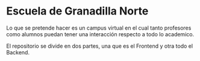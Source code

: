 # Escuela de Granadilla Norte
Lo que se pretende hacer es un campus virtual en el cual tanto profesores como alumnos puedan tener una interacción respecto a todo lo academico.

El repositorio se divide en dos partes, una que es el Frontend y otra todo el Backend.
